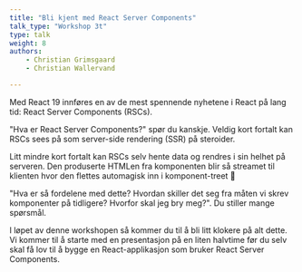 ```yaml
---
title: "Bli kjent med React Server Components"
talk_type: "Workshop 3t"
type: talk
weight: 8
authors:
    - Christian Grimsgaard
    - Christian Wallervand

---
```

Med React 19 innføres en av de mest spennende nyhetene i React på lang tid: React Server Components (RSCs).



"Hva er React Server Components?" spør du kanskje. Veldig kort fortalt kan RSCs sees på som server-side rendering (SSR) på steroider. 



Litt mindre kort fortalt kan RSCs selv hente data og rendres i sin helhet på serveren. Den produserte HTMLen fra komponenten blir så streamet til klienten hvor den flettes automagisk inn i komponent-treet 🤯



"Hva er så fordelene med dette? Hvordan skiller det seg fra måten vi skrev komponenter på tidligere? Hvorfor skal jeg bry meg?". Du stiller mange spørsmål.



I løpet av denne workshopen så kommer du til å bli litt klokere på alt dette. Vi kommer til å starte med en presentasjon på en liten halvtime før du selv skal få lov til å bygge en React-applikasjon som bruker React Server Components.
